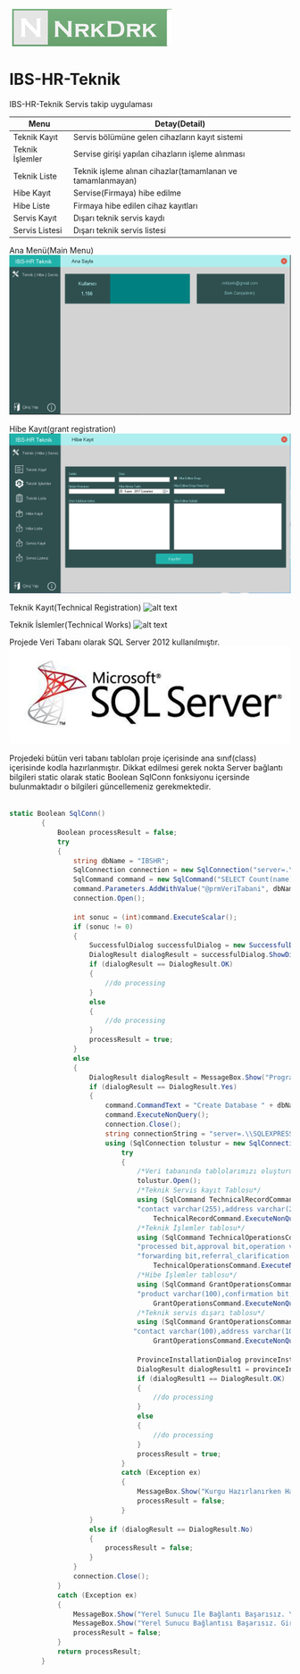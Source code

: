 
![N|Solid](https://github.com/nrkdrk/IBS-HR-Teknik/blob/master/images/nrkdrk.jpg)

# IBS-HR-Teknik
IBS-HR-Teknik Servis takip uygulaması

| Menu   | Detay(Detail) |
| ------ | ------ |
| Teknik Kayıt | Servis bölümüne gelen cihazların kayıt sistemi |
| Teknik İşlemler | Servise girişi yapılan cihazların işleme alınması |
| Teknik Liste | Teknik işleme alınan cihazlar(tamamlanan ve tamamlanmayan) |
| Hibe Kayıt | Servise(Firmaya) hibe edilme|
| Hibe Liste | Firmaya hibe edilen cihaz kayıtları|
| Servis Kayıt | Dışarı teknik servis kaydı |
| Servis Listesi | Dışarı teknik servis listesi |

Ana Menü(Main Menu)
![alt text](https://github.com/nrkdrk/IBS-HR-Teknik/blob/master/images/AnaMenu.PNG)

Hibe Kayıt(grant registration)
![alt text](https://github.com/nrkdrk/IBS-HR-Teknik/blob/master/images/HibeKayıt.PNG)

Teknik Kayıt(Technical Registration)
![alt text](https://github.com/nrkdrk/IBS-HR-Teknik/blob/master/images/MenuTeknikKayıt.PNG)

Teknik İslemler(Technical Works)
![alt text](https://github.com/nrkdrk/IBS-HR-Teknik/blob/master/images/Teknikİslemler.PNG)

Projede Veri Tabanı olarak SQL Server 2012 kullanılmıştır.
![alt text](https://github.com/nrkdrk/IBS-HR-Teknik/blob/master/images/sql-server-2012-logo.jpg)

Projedeki bütün veri tabanı tabloları proje içerisinde ana sınıf(class) içerisinde kodla hazırlanmıştır.
Dikkat edilmesi gerek nokta Server bağlantı bilgileri static olarak static Boolean SqlConn fonksiyonu içersinde bulunmaktadır o bilgileri güncellemeniz gerekmektedir.


```c#

static Boolean SqlConn()
        {
            Boolean processResult = false;
            try
            {
                string dbName = "IBSHR";
                SqlConnection connection = new SqlConnection("server=.\\SQLEXPRESS;database=master; Integrated Security=SSPI");
                SqlCommand command = new SqlCommand("SELECT Count(name) FROM master.dbo.sysdatabases WHERE name=@prmVeritabani", connection);
                command.Parameters.AddWithValue("@prmVeriTabani", dbName);
                connection.Open();

                int sonuc = (int)command.ExecuteScalar();
                if (sonuc != 0)
                {
                    SuccessfulDialog successfulDialog = new SuccessfulDialog();
                    DialogResult dialogResult = successfulDialog.ShowDialog();
                    if (dialogResult == DialogResult.OK)
                    {
                        //do processing
                    }
                    else
                    {
                        //do processing
                    }
                    processResult = true;
                }
                else
                {
                    DialogResult dialogResult = MessageBox.Show("Programı İlk Defa Kullanıdığınız Tespit Edildi.\n Veri Tabanı Kurulumu Yapılsın mı ?", "IBS-HR Teknik Servis", MessageBoxButtons.YesNo);
                    if (dialogResult == DialogResult.Yes)
                    {
                        command.CommandText = "Create Database " + dbName;
                        command.ExecuteNonQuery();
                        connection.Close();
                        string connectionString = "server=.\\SQLEXPRESS; database=IBSHR; integrated security=SSPI; User id = sa; Password=nrkdrk;";
                        using (SqlConnection tolustur = new SqlConnection(connectionString))
                            try
                            {
                                /*Veri tabanında tablolarımızı oluşturuyoruz*/
                                tolustur.Open();
                                /*Teknik Servis kayıt Tablosu*/
                                using (SqlCommand TechnicalRecordCommand = new SqlCommand("CREATE TABLE TechnicalRecord(id int IDENTITY(1,1),owner varchar(100)," +
                                "contact varchar(255),address varchar(255),product varchar(100),delivery_date date,accessory varchar(255),explanation varchar(255));", tolustur))
                                    TechnicalRecordCommand.ExecuteNonQuery();
                                /*Teknik İşlemler tablosu*/
                                using (SqlCommand TechnicalOperationsCommand = new SqlCommand("CREATE TABLE TechnicalOperations(id int IDENTITY(1,1),TRId varchar(100)," +
                                "processed bit,approval bit,operation varchar(100),reception_date date,fee varchar(255),completion_date date,operations_carried varchar(255)," +
                                "forwarding bit,referral_clarification varchar(255),delivery bit); ", tolustur))
                                    TechnicalOperationsCommand.ExecuteNonQuery();
                                /*Hibe İşlemler tablosu*/
                                using (SqlCommand GrantOperationsCommand = new SqlCommand("CREATE TABLE GrantOperations(id int IDENTITY(1,1),owner varchar(100)," +
                                "product varchar(100),confirmation bit,contact varchar(100),reception_date date,approval_holder varchar(100),address varchar(100),why varchar(255)); ", tolustur))
                                    GrantOperationsCommand.ExecuteNonQuery();
                                /*Teknik servis dışarı tablosu*/
                                using (SqlCommand GrantOperationsCommand = new SqlCommand("CREATE TABLE TechnicalService(id int IDENTITY(1,1),service_claimant varchar(100)," +
                               "contact varchar(100),address varchar(100),product varchar(100),appointment_date date,fault varchar(255),fault_description varchar(255)); ", tolustur))
                                    GrantOperationsCommand.ExecuteNonQuery();

                                ProvinceInstallationDialog provinceInstallationDialog = new ProvinceInstallationDialog();
                                DialogResult dialogResult1 = provinceInstallationDialog.ShowDialog();
                                if (dialogResult1 == DialogResult.OK)
                                {
                                    //do processing
                                }
                                else
                                {
                                    //do processing
                                }
                                processResult = true;
                            }
                            catch (Exception ex)
                            {
                                MessageBox.Show("Kurgu Hazırlanırken Hata." + ex.Message);
                                processResult = false;
                            }
                    }
                    else if (dialogResult == DialogResult.No)
                    {
                        processResult = false;
                    }
                }
                connection.Close();
            }
            catch (Exception ex)
            {
                MessageBox.Show("Yerel Sunucu İle Bağlantı Başarısız. \n" + ex.Message);
                MessageBox.Show("Yerel Sunucu Bağlantısı Başarısız. Giriş Yapılamaz.");
                processResult = false;
            }
            return processResult;
        }
```
